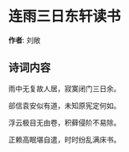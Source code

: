 # 连雨三日东轩读书

**作者**: 刘敞

## 诗词内容

雨中无复故人居，寂寞闭门三日余。

郤信袁安似有道，未知原宪定何如。

浮云极目无由卷，积藓侵阶不易除。

正赖高眠堪自遣，时时纷乱满床书。

